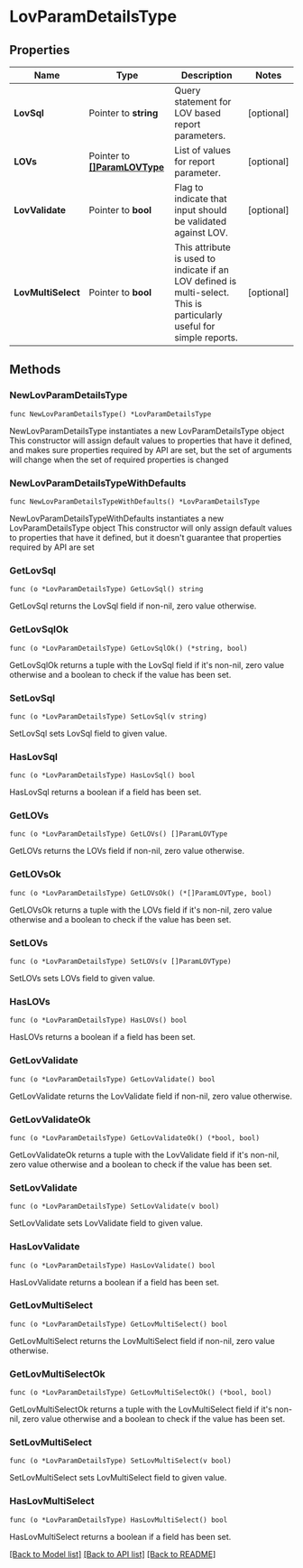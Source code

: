 # LovParamDetailsType

## Properties

Name | Type | Description | Notes
------------ | ------------- | ------------- | -------------
**LovSql** | Pointer to **string** | Query statement for LOV based report parameters. | [optional] 
**LOVs** | Pointer to [**[]ParamLOVType**](ParamLOVType.md) | List of values for report parameter. | [optional] 
**LovValidate** | Pointer to **bool** | Flag to indicate that input should be validated against LOV. | [optional] 
**LovMultiSelect** | Pointer to **bool** | This attribute is used to indicate if an LOV defined is multi-select. This is particularly useful for simple reports. | [optional] 

## Methods

### NewLovParamDetailsType

`func NewLovParamDetailsType() *LovParamDetailsType`

NewLovParamDetailsType instantiates a new LovParamDetailsType object
This constructor will assign default values to properties that have it defined,
and makes sure properties required by API are set, but the set of arguments
will change when the set of required properties is changed

### NewLovParamDetailsTypeWithDefaults

`func NewLovParamDetailsTypeWithDefaults() *LovParamDetailsType`

NewLovParamDetailsTypeWithDefaults instantiates a new LovParamDetailsType object
This constructor will only assign default values to properties that have it defined,
but it doesn't guarantee that properties required by API are set

### GetLovSql

`func (o *LovParamDetailsType) GetLovSql() string`

GetLovSql returns the LovSql field if non-nil, zero value otherwise.

### GetLovSqlOk

`func (o *LovParamDetailsType) GetLovSqlOk() (*string, bool)`

GetLovSqlOk returns a tuple with the LovSql field if it's non-nil, zero value otherwise
and a boolean to check if the value has been set.

### SetLovSql

`func (o *LovParamDetailsType) SetLovSql(v string)`

SetLovSql sets LovSql field to given value.

### HasLovSql

`func (o *LovParamDetailsType) HasLovSql() bool`

HasLovSql returns a boolean if a field has been set.

### GetLOVs

`func (o *LovParamDetailsType) GetLOVs() []ParamLOVType`

GetLOVs returns the LOVs field if non-nil, zero value otherwise.

### GetLOVsOk

`func (o *LovParamDetailsType) GetLOVsOk() (*[]ParamLOVType, bool)`

GetLOVsOk returns a tuple with the LOVs field if it's non-nil, zero value otherwise
and a boolean to check if the value has been set.

### SetLOVs

`func (o *LovParamDetailsType) SetLOVs(v []ParamLOVType)`

SetLOVs sets LOVs field to given value.

### HasLOVs

`func (o *LovParamDetailsType) HasLOVs() bool`

HasLOVs returns a boolean if a field has been set.

### GetLovValidate

`func (o *LovParamDetailsType) GetLovValidate() bool`

GetLovValidate returns the LovValidate field if non-nil, zero value otherwise.

### GetLovValidateOk

`func (o *LovParamDetailsType) GetLovValidateOk() (*bool, bool)`

GetLovValidateOk returns a tuple with the LovValidate field if it's non-nil, zero value otherwise
and a boolean to check if the value has been set.

### SetLovValidate

`func (o *LovParamDetailsType) SetLovValidate(v bool)`

SetLovValidate sets LovValidate field to given value.

### HasLovValidate

`func (o *LovParamDetailsType) HasLovValidate() bool`

HasLovValidate returns a boolean if a field has been set.

### GetLovMultiSelect

`func (o *LovParamDetailsType) GetLovMultiSelect() bool`

GetLovMultiSelect returns the LovMultiSelect field if non-nil, zero value otherwise.

### GetLovMultiSelectOk

`func (o *LovParamDetailsType) GetLovMultiSelectOk() (*bool, bool)`

GetLovMultiSelectOk returns a tuple with the LovMultiSelect field if it's non-nil, zero value otherwise
and a boolean to check if the value has been set.

### SetLovMultiSelect

`func (o *LovParamDetailsType) SetLovMultiSelect(v bool)`

SetLovMultiSelect sets LovMultiSelect field to given value.

### HasLovMultiSelect

`func (o *LovParamDetailsType) HasLovMultiSelect() bool`

HasLovMultiSelect returns a boolean if a field has been set.


[[Back to Model list]](../README.md#documentation-for-models) [[Back to API list]](../README.md#documentation-for-api-endpoints) [[Back to README]](../README.md)


